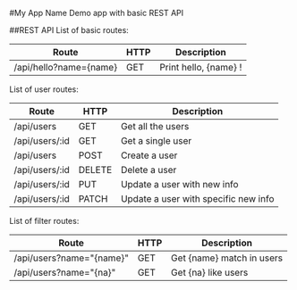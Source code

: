 #My App Name
Demo app with basic REST API

##REST API
List of basic routes:

**Route**|**HTTP**|**Description**
---|---|---
/api/hello?name={name}|GET|Print hello, {name} !

List of user routes:

**Route**|**HTTP**|**Description**
---|---|---
/api/users|GET|Get all the users
/api/users/:id|GET|Get a single user
/api/users|POST|Create a user
/api/users/:id|DELETE|Delete a user
/api/users/:id|PUT|Update a user with new info
/api/users/:id|PATCH|Update a user with specific new info

List of filter routes:

**Route**|**HTTP**|**Description**
---|---|---
/api/users?name="{name}"|GET|Get {name} match in users
/api/users?name="{na}"|GET|Get {na} like users
